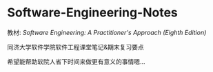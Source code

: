 # Software-Engineering-Notes
教材:  *Software Engineering: A Practitioner's Approach (Eighth Edition)*

同济大学软件学院软件工程课堂笔记&期末复习要点

希望能帮助软院人省下时间来做更有意义的事情嗯...



